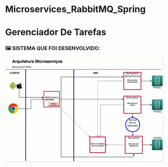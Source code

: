 # Microservices_RabbitMQ_Spring

# Gerenciador De Tarefas


### :framed_picture: SISTEMA QUE FOI DESENVOLVIDO:

 ![foto](https://github.com/giovaner10/templete_angular/blob/main/udemy%20-%20calculadora%20angular/Arquitetura%20de%20microservicos.PNG?raw=true)
